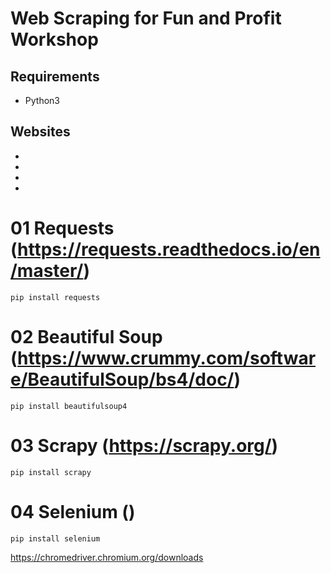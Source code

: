 # Web Scraping for Fun and Profit Workshop

## Requirements

* Python3

## Websites

* [Requests Library]: https://2.python-requests.org/en/master/
* [Beautiful Soup]: https://www.crummy.com/software/BeautifulSoup/bs4/doc/
* [Scrapy Framework]: https://scrapy.org/
* [Scraping Playgrounds]: http://toscrape.com/

# 01 Requests (https://requests.readthedocs.io/en/master/)

    pip install requests


# 02 Beautiful Soup (https://www.crummy.com/software/BeautifulSoup/bs4/doc/)

    pip install beautifulsoup4
    
    
# 03 Scrapy (https://scrapy.org/)

    pip install scrapy
    

# 04 Selenium ()

    pip install selenium

https://chromedriver.chromium.org/downloads
